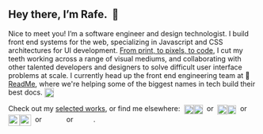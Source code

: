 ## Hey there, I’m Rafe.  👋 <!--[<img align=right width=80 src=https://user-images.githubusercontent.com/886627/164987222-52584aa2-1337-4cc7-9bbb-9d549d4b21cb.png#gh-light-mode-only>][img#light][<img align=right width=89 src=https://user-images.githubusercontent.com/886627/164987711-f0248670-d747-4e79-b5f5-ec60369c1a4d.png#gh-dark-mode-only></a>][img#dark]-->

Nice to meet you! I’m a software engineer and design technologist. I build front end systems for the web, specializing in Javascript and CSS architectures for UI development. [From print, to pixels, to code][rgd2], I cut my teeth working across a range of visual mediums, and collaborating with other talented developers and designers to solve difficult user interface problems at scale. I currently head up the front end engineering team at 📘 [ReadMe][ReadMe], where we're helping some of the biggest names in tech build their best docs. <img width=19px align=center alt=":bingo-bango:" title=":bingo-bango:" src=https://user-images.githubusercontent.com/886627/165588956-e19d5e3e-c39f-4304-8f9f-a7cdfd077b69.gif>

Check out my [selected works][works], or find me elsewhere:  [<img height=19 align=center src=https://user-images.githubusercontent.com/886627/164987222-52584aa2-1337-4cc7-9bbb-9d549d4b21cb.png#gh-light-mode-only>][rgd2#light][<img  height=19 align=center src=https://user-images.githubusercontent.com/886627/164987711-f0248670-d747-4e79-b5f5-ec60369c1a4d.png#gh-dark-mode-only>][rgd2#dark]  or  [<img height=20 align=center src=https://user-images.githubusercontent.com/886627/164986811-18c81cf0-a30a-43c0-b08b-376667687dcb.png#gh-light-mode-only>][twitter][<img  height=18 align=center src=https://user-images.githubusercontent.com/886627/164987775-d3870d9d-6bf0-419e-80c4-36870df40cb3.png#gh-dark-mode-only>][twitter#dark]  or  [<img height=23 align=center src=https://user-images.githubusercontent.com/886627/164986302-8fe984a8-21e0-470f-8ba0-961f1e6ff131.png#gh-light-mode-only>][github][<img  height=23 align=center src=https://user-images.githubusercontent.com/886627/164988104-05f03ea4-2dbb-4585-b425-1dfe568e31a3.png#gh-dark-mode-only>][github#dark]  or  [<img height=17 align=center src=https://user-images.githubusercontent.com/886627/164986420-b4814e2b-18d2-4fc1-bbc3-7f2d42e446c6.png#gh-light-mode-only>][dribbble][<img  height=17 align=center src=https://user-images.githubusercontent.com/886627/164987833-a6354a13-7b57-425d-95e8-689c47b92a39.png#gh-dark-mode-only>][dribbble#dark]  or  [<img height=16.5 align=center src=https://user-images.githubusercontent.com/886627/164986481-81020955-e647-4669-abb0-0f860dd2d89e.png#gh-light-mode-only>][linkedin][<img  height=16.5 align=center src=https://user-images.githubusercontent.com/886627/164987848-078ea6ca-57c3-47ff-b677-952e81742ab6.png#gh-dark-mode-only>][linkedin#dark].




[readme]: https://readme.io "ReadMe • A better docs experience for developers"
[works]: http://www.rgd2.co/where "RGD2 Studios • Selected Works"
[rgd2]: https://www.rgd2.co "RGD2 Studios"
[rgd2#light]: https://www.rgd2.co#gh-light-mode-only "RGD2 Studios"
[rgd2#dark]: https://www.rgd2.co#gh-dark-mode-only "RGD2 Studios"
[github]: https://github.com/rafegoldberg#gh-light-mode-only "Rafe’s GitHub Profile"
[github#dark]: https://github.com/rafegoldberg#gh-dark-mode-only "Rafe’s GitHub Profile"
[dribbble]: https://dribbble.com/rgd2#gh-light-mode-only "Rafe’s Dribbble Profile"
[dribbble#dark]: https://dribbble.com/rgd2#gh-dark-mode-only "Rafe’s Dribbble Profile"
[linkedin]: https://www.linkedin.com/in/rafegoldberg#gh-light-mode-only "Rafe’s LinkedIn Profile"
[linkedin#dark]: https://www.linkedin.com/in/rafegoldberg#gh-dark-mode-only "Rafe’s LinkedIn Profile"
[twitter]: https://twitter.com/rafegoldberg#gh-light-mode-only "Rafe’s Twitter Profile"
[twitter#dark]: https://twitter.com/rafegoldberg#gh-dark-mode-only "Rafe’s Twitter Profile"
[img#light]: https://www.rgd2.co#gh-light-mode-only
[img#dark]: https://www.rgd2.co#gh-dark-mode-only
